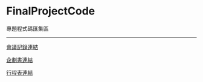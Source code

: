 # FinalProjectCode

專題程式碼匯集區

***

[會議記錄連結](https://www.notion.so/36a319d8309c49ac8abe713efc28bf51)

[企劃書連結](https://tku365-my.sharepoint.com/:w:/g/personal/411630725_o365_tku_edu_tw/EdiUUwiXpHFNhQaPoUfxjr4BJ_L6HlB4ic8DbZh5bGYmqA?e=82z5am)

[行程表連結](https://tku365-my.sharepoint.com/:x:/g/personal/411630188_o365_tku_edu_tw/Ebj3FxtwgmtBk_HLsklgOjsBQYT-qEkuP5zPv5flCJU8Qg?e=r3cbt0)
